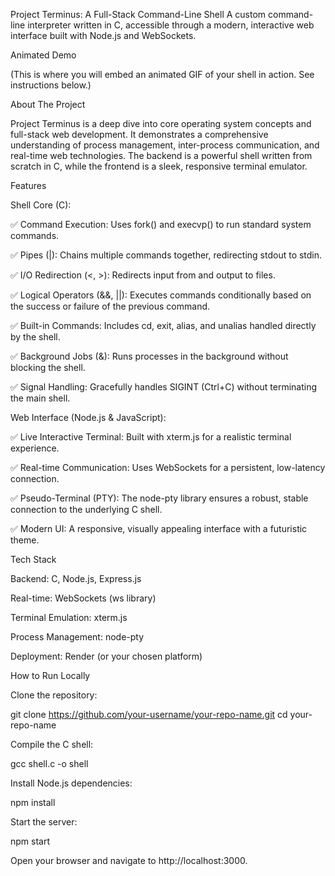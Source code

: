 Project Terminus: A Full-Stack Command-Line Shell
A custom command-line interpreter written in C, accessible through a modern, interactive web interface built with Node.js and WebSockets.

Animated Demo

(This is where you will embed an animated GIF of your shell in action. See instructions below.)

About The Project

Project Terminus is a deep dive into core operating system concepts and full-stack web development. It demonstrates a comprehensive understanding of process management, inter-process communication, and real-time web technologies. The backend is a powerful shell written from scratch in C, while the frontend is a sleek, responsive terminal emulator.

Features

Shell Core (C):

✅ Command Execution: Uses fork() and execvp() to run standard system commands.

✅ Pipes (|): Chains multiple commands together, redirecting stdout to stdin.

✅ I/O Redirection (<, >): Redirects input from and output to files.

✅ Logical Operators (&&, ||): Executes commands conditionally based on the success or failure of the previous command.

✅ Built-in Commands: Includes cd, exit, alias, and unalias handled directly by the shell.

✅ Background Jobs (&): Runs processes in the background without blocking the shell.

✅ Signal Handling: Gracefully handles SIGINT (Ctrl+C) without terminating the main shell.

Web Interface (Node.js & JavaScript):

✅ Live Interactive Terminal: Built with xterm.js for a realistic terminal experience.

✅ Real-time Communication: Uses WebSockets for a persistent, low-latency connection.

✅ Pseudo-Terminal (PTY): The node-pty library ensures a robust, stable connection to the underlying C shell.

✅ Modern UI: A responsive, visually appealing interface with a futuristic theme.

Tech Stack

Backend: C, Node.js, Express.js

Real-time: WebSockets (ws library)

Terminal Emulation: xterm.js

Process Management: node-pty

Deployment: Render (or your chosen platform)

How to Run Locally

Clone the repository:

git clone https://github.com/your-username/your-repo-name.git
cd your-repo-name


Compile the C shell:

gcc shell.c -o shell


Install Node.js dependencies:

npm install


Start the server:

npm start


Open your browser and navigate to http://localhost:3000.

